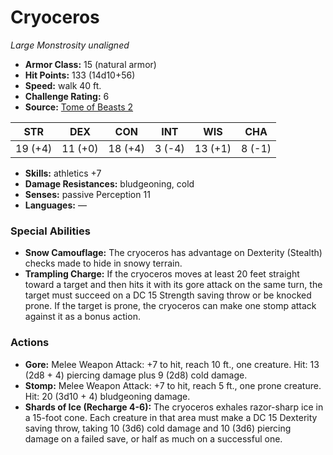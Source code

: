 # Cryoceros

*Large* *Monstrosity* *unaligned*

- **Armor Class:** 15 (natural armor)
- **Hit Points:** 133 (14d10+56)
- **Speed:** walk 40 ft.
- **Challenge Rating:** 6
- **Source:** [Tome of Beasts 2](https://koboldpress.com/kpstore/product/tome-of-beasts-2-for-5th-edition/)

| STR | DEX | CON | INT | WIS | CHA |
| --- | --- | --- | --- | --- | --- |
| 19 (+4) | 11 (+0) | 18 (+4) | 3 (-4) | 13 (+1) | 8 (-1) |

- **Skills:** athletics +7
- **Damage Resistances:** bludgeoning, cold
- **Senses:** passive Perception 11
- **Languages:** —
### Special Abilities
- **Snow Camouflage:** The cryoceros has advantage on Dexterity (Stealth) checks made to hide in snowy terrain.
- **Trampling Charge:** If the cryoceros moves at least 20 feet straight toward a target and then hits it with its gore attack on the same turn, the target must succeed on a DC 15 Strength saving throw or be knocked prone. If the target is prone, the cryoceros can make one stomp attack against it as a bonus action.
### Actions
- **Gore:** Melee Weapon Attack: +7 to hit, reach 10 ft., one creature. Hit: 13 (2d8 + 4) piercing damage plus 9 (2d8) cold damage.
- **Stomp:** Melee Weapon Attack: +7 to hit, reach 5 ft., one prone creature. Hit: 20 (3d10 + 4) bludgeoning damage.
- **Shards of Ice (Recharge 4-6):** The cryoceros exhales razor-sharp ice in a 15-foot cone. Each creature in that area must make a DC 15 Dexterity saving throw, taking 10 (3d6) cold damage and 10 (3d6) piercing damage on a failed save, or half as much on a successful one.
